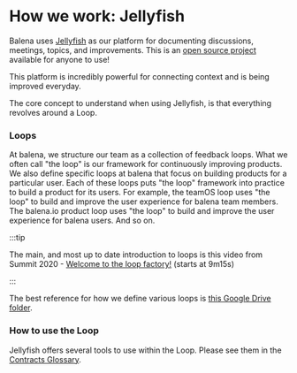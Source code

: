 # How we work: Jellyfish

Balena uses [Jellyfish](https://jel.ly.fish) as our platform for documenting discussions, meetings, topics, and improvements. This is an [open source project](https://github.com/product-os/jellyfish) available for anyone to use!

This platform is incredibly powerful for connecting context and is being improved everyday. 

The core concept to understand when using Jellyfish, is that everything revolves around a Loop.

### Loops

At balena, we structure our team as a collection of feedback loops. What we often call "the loop" is our framework for continuously improving products. We also define specific loops at balena that focus on building products for a particular user. Each of these loops puts "the loop" framework into practice to build a product for its users. For example, the teamOS loop uses "the loop" to build and improve the user experience for balena team members. The balena.io product loop uses "the loop" to build and improve the user experience for balena users. And so on.

:::tip

The main, and most up to date introduction to loops is this video from Summit 2020 - [Welcome to the loop factory!](https://drive.google.com/file/d/1TM_CGoYav9JGRCf72JEDH5U4-h_jaWje/view?usp=sharing) (starts at 9m15s)

:::

The best reference for how we define various loops is [this Google Drive folder](https://drive.google.com/drive/folders/1LLxXv9tJYdReIN81oZMKjMxBzsVDFVSR).

### How to use the Loop

Jellyfish offers several tools to use within the Loop. Please see them in the [Contracts Glossary](./contracts-glossary/).
